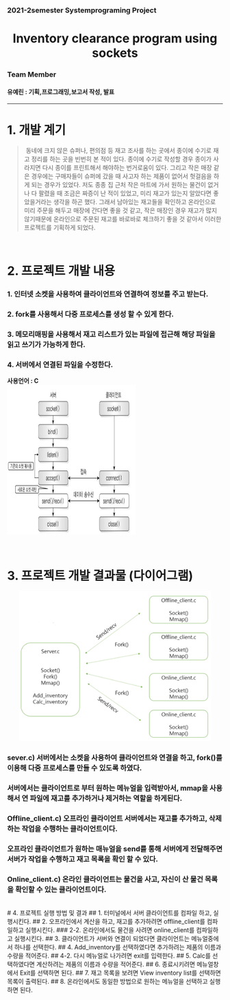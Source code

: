 <h3> 2021-2semester Systemprograming Project</h3>

<h1 align="center">Inventory clearance program using sockets  </h1>
<h3>Team Member</h3>
<h4>유예린 : 기획,프로그래밍,보고서 작성, 발표 </h4>

------------------------------------------

# 1. 개발 계기
> &nbsp;동네에 크지 않은 슈퍼나, 편의점 등 재고 조사를 하는 곳에서 종이에 수기로 재고 정리를 하는 곳을 빈번히 본 적이 있다.
> 종이에 수기로 작성할 경우 종이가 사라지면 다시 종이를 프린트해서 해야하는 번거로움이 있다.
> 그리고 작은 매장 같은 경우에는 구매자들이 슈퍼에 갔을 때 사고자 하는 제품이 없어서 헛걸음을 하게 되는 경우가 있었다. 
> 저도 종종 집 근처 작은 마트에 가서 원하는 물건이 없거나 다 팔렸을 때 조금은 짜증이 난 적이 있었고, 미리 재고가 있는지 알았다면 
> 좋았을거라는 생각을 하곤 했다. 그래서 남아있는 재고들을 확인하고 온라인으로 미리 주문을 해두고 매장에 간다면 좋을 것 같고, 
> 작은 매장인 경우 재고가 많지 않기때문에 온라인으로 주문된 재고를 바로바로 체크하기 좋을 것 같아서 이러한 프로젝트를 기획하게 되었다. 

<br>

# 2. 프로젝트 개발 내용
  ### 1. 인터넷 소켓을 사용하여 클라이언트와 연결하여 정보를 주고 받는다.</br>  
  ### 2. fork를 사용해서 다중 프로세스를 생성 할 수 있게 한다.</br>
  ### 3. 메모리매핑을 사용해서 재고 리스트가 있는 파일에 접근해 해당 파일을 읽고 쓰기가 가능하게 한다.</br>
  ### 4. 서버에서 연결된 파일을 수정한다.</br>
  **사용언어 : C**
  </br>
  <img src="/Readme_img/socket.PNG" width="300" height = "350"></p></br>
# 3. 프로젝트 개발 결과물 (다이어그램)
<p align="center">
<img src="/Readme_img/diagram.PNG" width=450 height = 350></p>

  ### sever.c) 서버에서는 소켓을 사용하여 클라이언트와 연결을 하고, fork()를 이용해 다중 프로세스를 만들 수 있도록 하였다.
  ### 서버에서는 클라이언트로 부터 원하는 메뉴얼을 입력받아서, mmap을 사용해서 연 파일에 재고를 추가하거나 제거하는 역할을 하게된다.
  ### Offline_client.c) 오프라인 클라이언트 서버에서는 재고를 추가하고, 삭제하는 작업을 수행하는 클라이언트이다.
  ### 오프라인 클라이언트가 원하는 매뉴얼을 send를 통해 서버에게 전달해주면 서버가 작업을 수행하고 재고 목록을 확인 할 수 있다.
  ### Online_client.c) 온라인 클라이언트는 물건을 사고, 자신이 산 물건 목록을 확인할 수 있는 클라이언트이다.
  </br>
# 4. 프로젝트 실행 방법 및 결과
  ## 1. 터미널에서 서버 클라이언트를 컴파일 하고, 실행시킨다.
  ## 2. 오프라인에서 계산을 하고, 재고를 추가하려면 offline_client를 컴파일하고 실행시킨다.
  ###   2-2. 온라인에서도 물건을 사려면 online_client를 컴파일하고 실행시킨다.
  ## 3. 클라이언트가 서버와 연결이 되었다면 클라이언트는 메뉴얼중에서 하나를 선택한다.
  ## 4. Add_inventory를 선택하였다면 추가하려는 제품의 이름과 수량을 적어준다.
  ## 4-2. 다시 메뉴얼로 나가려면 exit를 입력한다.
  ## 5. Calc를 선택하였다면 계산하려는 제품의 이름과 수량을 적어준다.
  ## 6. 종료시키려면 메뉴얼창에서 Exit를 선택하면 된다.
  ## 7. 재고 목록을 보려면 View inventory list를 선택하면 목록이 출력된다.
  ## 8. 온라인에서도 동일한 방법으로 원하는 메뉴얼을 선택하고 실행하면 된다.
 
